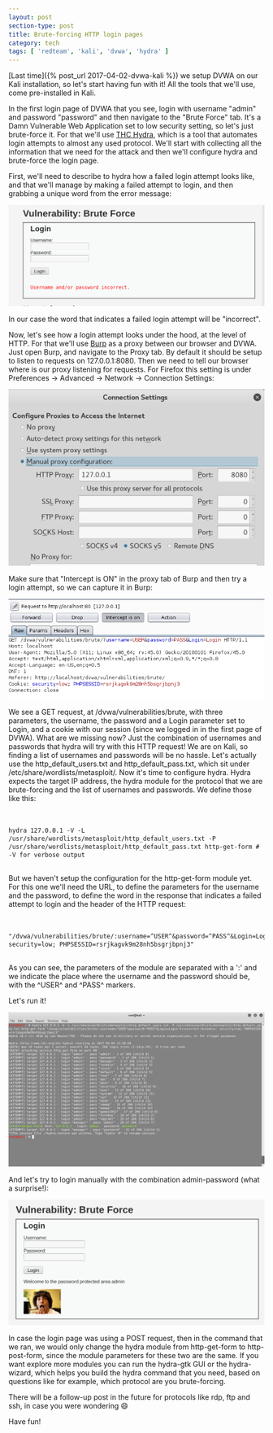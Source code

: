 ```yaml
---
layout: post
section-type: post
title: Brute-forcing HTTP login pages
category: tech
tags: [ 'redteam', 'kali', 'dvwa', 'hydra' ]
---
```


[Last time]({% post_url 2017-04-02-dvwa-kali %}) we setup DVWA on our Kali installation, so let's start having fun with it!
All the tools that we'll use, come pre-installed in Kali.

In the first login page of DVWA that you see, login with username "admin" and password "password" and then navigate to the "Brute Force" tab.
It's a Damn Vulnerable Web Application set to low security setting, so let's just brute-force it. For that we'll use [THC Hydra](https://www.thc.org/thc-hydra/), which is a tool that automates login attempts to almost any used protocol.
We'll start with collecting all the information that we need for the attack and then we'll configure hydra and brute-force the login page.

First, we'll need to describe to hydra how a failed login attempt looks like, and that we'll manage by making a failed attempt to login, and then grabbing a unique word from the error message:

![info-gathering](/img/posts/brute-force/info-gathering.png)

In our case the word that indicates a failed login attempt will be "incorrect".

Now, let's see how a login attempt looks under the hood, at the level of HTTP.
For that we'll use [Burp](https://portswigger.net/burp/) as a proxy between our browser and DVWA.
Just open Burp, and navigate to the Proxy tab.
By default it should be setup to listen to requests on 127.0.0.1:8080.
Then we need to tell our browser where is our proxy listening for requests.
For Firefox this setting is under Preferences -> Advanced -> Network -> Connection Settings:

![ff-proxy](/img/posts/brute-force/ff-proxy.png)

Make sure that "Intercept is ON" in the proxy tab of Burp and then try a login attempt, so we can capture it in Burp:

![burp](/img/posts/brute-force/burp.png)

We see a GET request, at /dvwa/vulnerabilities/brute, with three parameters, the username, the password and a Login parameter set to Login, and a cookie with our session (since we logged in in the first page of DVWA).
What are we missing now?
Just the combination of usernames and passwords that hydra will try with this HTTP request!
We are on Kali, so finding a list of usernames and passwords will be no hassle.
Let's actually use the http_default_users.txt and http_default_pass.txt, which sit under /etc/share/wordlists/metasploit/.
Now it's time to configure hydra.
Hydra expects the target IP address, the hydra module for the protocol that we are brute-forcing and the list of usernames and passwords.
We define those like this:

<pre><code data-trim class="bash">

hydra 127.0.0.1 -V -L /usr/share/wordlists/metasploit/http_default_users.txt -P /usr/share/wordlists/metasploit/http_default_pass.txt http-get-form # -V for verbose output

</code></pre>

But we haven't setup the configuration for the http-get-form module yet.
For this one we'll need the URL, to define the parameters for the username and the password, to define the word in the response that indicates a failed attempt to login and the header of the HTTP request:

<pre><code data-trim class="bash">

"/dvwa/vulnerabilities/brute/:username=^USER^&password=^PASS^&Login=Login:F=incorrect:H=Cookie: security=low; PHPSESSID=rsrjkagvk9m28nh5bsgrjbpnj3"

</code></pre>

As you can see, the parameters of the module are separated with a ':' and we indicate the place where the username and the password should be, with the ^USER^ and ^PASS^ markers.

Let's run it!

![hydra](/img/posts/brute-force/hydra.png)

And let's try to login manually with the combination admin-password (what a surprise!):

![boom](/img/posts/brute-force/boom.png)

In case the login page was using a POST request, then in the command that we ran, we would only change the hydra module from http-get-form to http-post-form, since the module parameters for these two are the same.
If you want explore more modules you can run the hydra-gtk GUI or the hydra-wizard, which helps you build the hydra command that you need, based on questions like for example, which protocol are you brute-forcing.

There will be a follow-up post in the future for protocols like rdp, ftp and ssh, in case you were wondering :smile:

Have fun!
